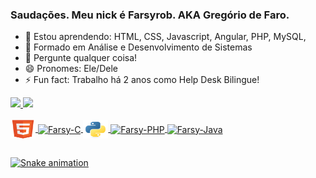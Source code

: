 ### Saudações. Meu nick é Farsyrob. AKA Gregório de Faro.

- 🌱 Estou aprendendo: HTML, CSS, Javascript, Angular, PHP, MySQL,
- 🤔 Formado em Análise e Desenvolvimento de Sistemas
- 💬 Pergunte qualquer coisa!
- 😄 Pronomes: Ele/Dele
- ⚡ Fun fact: Trabalho há 2 anos como Help Desk Bilingue!

<div>
  <a href="https://github.com/farsyrob">
  <img height="180em" src="https://github-readme-stats.vercel.app/api?username=farsyrob&show_icons=true&theme=chartreuse-dark&include_all_commits=true&count_private=true"/>
  <img height="180em" src="https://github-readme-stats.vercel.app/api/top-langs/?username=farsyrob&layout=compact&langs_count=7&theme=chartreuse-dark"/>
</div>
  <div style="display: inline_block"><br>
  <img align="center" alt="Farsy-HTML" height="30" width="40" src="https://raw.githubusercontent.com/devicons/devicon/master/icons/html5/html5-original.svg">
  <img align="center" alt="Farsy-C" height="30" width="40" src="https://cdn.jsdelivr.net/gh/devicons/devicon/icons/c/c-original.svg" ">
  <img align="center" alt="Farsy-Python" height="30" width="40" src="https://raw.githubusercontent.com/devicons/devicon/master/icons/python/python-original.svg">
  <img align="center" alt="Farsy-PHP" height="30" width="40" src="https://cdn.jsdelivr.net/gh/devicons/devicon/icons/php/php-plain.svg">
  <img align="center" alt="Farsy-Java" height="30" width="40" src="https://cdn.jsdelivr.net/gh/devicons/devicon/icons/java/java-original-wordmark.svg">
</div>

##
                                                                                                                                                      

  ![Snake animation](https://github.com/farsyrob/farsyrob/blob/output/github-contribution-grid-snake.svg)                                                
